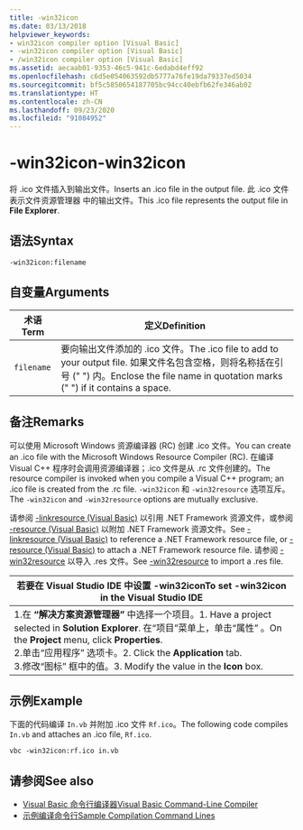 ```yaml
---
title: -win32icon
ms.date: 03/13/2018
helpviewer_keywords:
- win32icon compiler option [Visual Basic]
- -win32icon compiler option [Visual Basic]
- /win32icon compiler option [Visual Basic]
ms.assetid: aecaab01-9353-46c5-941c-6edabd4eff92
ms.openlocfilehash: c6d5e054063592db5777a76fe19da79337ed5034
ms.sourcegitcommit: bf5c5850654187705bc94cc40ebfb62fe346ab02
ms.translationtype: HT
ms.contentlocale: zh-CN
ms.lasthandoff: 09/23/2020
ms.locfileid: "91084952"
---
```

# <a name="-win32icon"></a><span data-ttu-id="c9d1d-102">-win32icon</span><span class="sxs-lookup"><span data-stu-id="c9d1d-102">-win32icon</span></span>

<span data-ttu-id="c9d1d-103">将 .ico 文件插入到输出文件。</span><span class="sxs-lookup"><span data-stu-id="c9d1d-103">Inserts an .ico file in the output file.</span></span> <span data-ttu-id="c9d1d-104">此 .ico 文件表示文件资源管理器  中的输出文件。</span><span class="sxs-lookup"><span data-stu-id="c9d1d-104">This .ico file represents the output file in **File Explorer**.</span></span>  
  
## <a name="syntax"></a><span data-ttu-id="c9d1d-105">语法</span><span class="sxs-lookup"><span data-stu-id="c9d1d-105">Syntax</span></span>  
  
```console  
-win32icon:filename  
```  
  
## <a name="arguments"></a><span data-ttu-id="c9d1d-106">自变量</span><span class="sxs-lookup"><span data-stu-id="c9d1d-106">Arguments</span></span>  
  
|<span data-ttu-id="c9d1d-107">术语</span><span class="sxs-lookup"><span data-stu-id="c9d1d-107">Term</span></span>|<span data-ttu-id="c9d1d-108">定义</span><span class="sxs-lookup"><span data-stu-id="c9d1d-108">Definition</span></span>|  
|---|---|  
|`filename`|<span data-ttu-id="c9d1d-109">要向输出文件添加的 .ico 文件。</span><span class="sxs-lookup"><span data-stu-id="c9d1d-109">The .ico file to add to your output file.</span></span> <span data-ttu-id="c9d1d-110">如果文件名包含空格，则将名称括在引号 (" ") 内。</span><span class="sxs-lookup"><span data-stu-id="c9d1d-110">Enclose the file name in quotation marks (" ") if it contains a space.</span></span>|  
  
## <a name="remarks"></a><span data-ttu-id="c9d1d-111">备注</span><span class="sxs-lookup"><span data-stu-id="c9d1d-111">Remarks</span></span>  

 <span data-ttu-id="c9d1d-112">可以使用 Microsoft Windows 资源编译器 (RC) 创建 .ico 文件。</span><span class="sxs-lookup"><span data-stu-id="c9d1d-112">You can create an .ico file with the Microsoft Windows Resource Compiler (RC).</span></span> <span data-ttu-id="c9d1d-113">在编译 Visual C++ 程序时会调用资源编译器；.ico 文件是从 .rc 文件创建的。</span><span class="sxs-lookup"><span data-stu-id="c9d1d-113">The resource compiler is invoked when you compile a Visual C++ program; an .ico file is created from the .rc file.</span></span> <span data-ttu-id="c9d1d-114">`-win32icon` 和 `-win32resource` 选项互斥。</span><span class="sxs-lookup"><span data-stu-id="c9d1d-114">The `-win32icon` and `-win32resource` options are mutually exclusive.</span></span>  
  
 <span data-ttu-id="c9d1d-115">请参阅 [-linkresource (Visual Basic)](linkresource.md) 以引用 .NET Framework 资源文件，或参阅 [-resource (Visual Basic)](resource.md) 以附加 .NET Framework 资源文件。</span><span class="sxs-lookup"><span data-stu-id="c9d1d-115">See [-linkresource (Visual Basic)](linkresource.md) to reference a .NET Framework resource file, or [-resource (Visual Basic)](resource.md) to attach a .NET Framework resource file.</span></span> <span data-ttu-id="c9d1d-116">请参阅 [-win32resource](win32resource.md) 以导入 .res 文件。</span><span class="sxs-lookup"><span data-stu-id="c9d1d-116">See [-win32resource](win32resource.md) to import a .res file.</span></span>  
  
|<span data-ttu-id="c9d1d-117">若要在 Visual Studio IDE 中设置 -win32icon</span><span class="sxs-lookup"><span data-stu-id="c9d1d-117">To set -win32icon in the Visual Studio IDE</span></span>|  
|---|  
|<span data-ttu-id="c9d1d-118">1.在 **“解决方案资源管理器”** 中选择一个项目。</span><span class="sxs-lookup"><span data-stu-id="c9d1d-118">1.  Have a project selected in **Solution Explorer**.</span></span> <span data-ttu-id="c9d1d-119">在“项目”菜单上，单击“属性”   。</span><span class="sxs-lookup"><span data-stu-id="c9d1d-119">On the **Project** menu, click **Properties**.</span></span> <br /><span data-ttu-id="c9d1d-120">2.单击“应用程序”  选项卡。</span><span class="sxs-lookup"><span data-stu-id="c9d1d-120">2.  Click the **Application** tab.</span></span><br /><span data-ttu-id="c9d1d-121">3.修改“图标”  框中的值。</span><span class="sxs-lookup"><span data-stu-id="c9d1d-121">3.  Modify the value in the **Icon** box.</span></span>|  
  
## <a name="example"></a><span data-ttu-id="c9d1d-122">示例</span><span class="sxs-lookup"><span data-stu-id="c9d1d-122">Example</span></span>  

 <span data-ttu-id="c9d1d-123">下面的代码编译 `In.vb` 并附加 .ico 文件 `Rf.ico`。</span><span class="sxs-lookup"><span data-stu-id="c9d1d-123">The following code compiles `In.vb` and attaches an .ico file, `Rf.ico`.</span></span>  
  
```console
vbc -win32icon:rf.ico in.vb  
```  
  
## <a name="see-also"></a><span data-ttu-id="c9d1d-124">请参阅</span><span class="sxs-lookup"><span data-stu-id="c9d1d-124">See also</span></span>

- [<span data-ttu-id="c9d1d-125">Visual Basic 命令行编译器</span><span class="sxs-lookup"><span data-stu-id="c9d1d-125">Visual Basic Command-Line Compiler</span></span>](index.md)
- [<span data-ttu-id="c9d1d-126">示例编译命令行</span><span class="sxs-lookup"><span data-stu-id="c9d1d-126">Sample Compilation Command Lines</span></span>](sample-compilation-command-lines.md)
